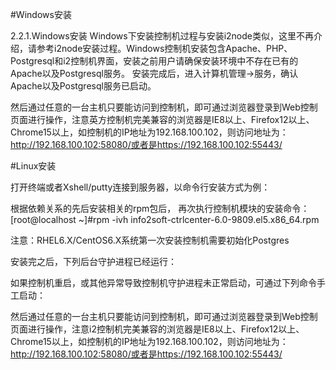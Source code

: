 #Windows安装

2.2.1.Windows安装
Windows下安装控制机过程与安装i2node类似，这里不再介绍，请参考i2node安装过程。Windows控制机安装包含Apache、PHP、Postgresql和i2控制机界面，安装之前用户请确保安装环境中不存在已有的Apache以及Postgresql服务。
安装完成后，进入计算机管理->服务，确认Apache以及Postgresql服务已启动。

然后通过任意的一台主机只要能访问到控制机，即可通过浏览器登录到Web控制页面进行操作，注意英方控制机完美兼容的浏览器是IE8以上、Firefox12以上、Chrome15以上，如控制机的IP地址为192.168.100.102，则访问地址为：
http://192.168.100.102:58080/或者是https://192.168.100.102:55443/

#Linux安装

打开终端或者Xshell/putty连接到服务器，以命令行安装方式为例：

根据依赖关系的先后安装相关的rpm包后， 再次执行控制机模块的安装命令：
[root@localhost ~]#rpm -ivh info2soft-ctrlcenter-6.0-9809.el5.x86_64.rpm

注意：RHEL6.X/CentOS6.X系统第一次安装控制机需要初始化Postgres

安装完之后，下列后台守护进程已经运行：

如果控制机重启，或其他异常导致控制机守护进程未正常启动，可通过下列命令手工启动：

然后通过任意的一台主机只要能访问到控制机，即可通过浏览器登录到Web控制页面进行操作，注意i2控制机完美兼容的浏览器是IE8以上、Firefox12以上、Chrome15以上，如控制机的IP地址为192.168.100.102，则访问地址为：
http://192.168.100.102:58080/或者是https://192.168.100.102:55443/

